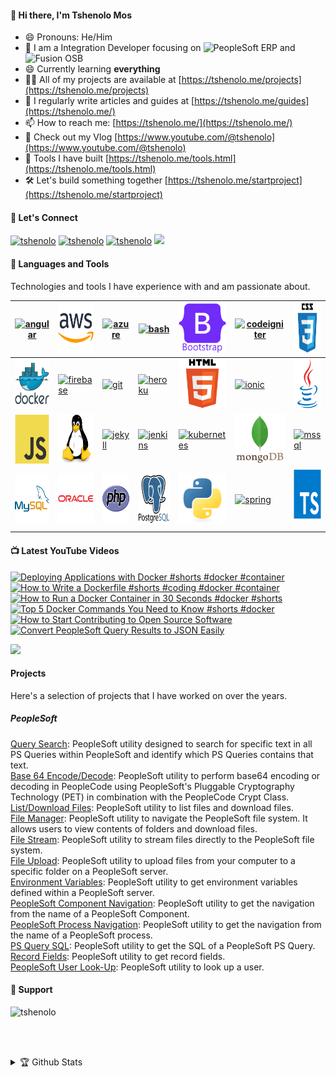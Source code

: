 ####  👋 Hi there, I'm Tshenolo Mos

- 😄 Pronouns: He/Him
- 🔭 I am a Integration Developer focusing on <img src="https://img.shields.io/badge/PeopleSoft-ERP-blue" alt="PeopleSoft ERP" /> and <img src="https://img.shields.io/badge/Fusion-OSB-red" alt="Fusion OSB" />
- 😄 Currently learning **everything**
- 👨‍💻 All of my projects are available at [https://tshenolo.me/projects](https://tshenolo.me/projects)
- 📝 I regularly write articles and guides at [https://tshenolo.me/guides](https://tshenolo.me/)
- 📫 How to reach me: [https://tshenolo.me/](https://tshenolo.me/) 
- 🚀 Check out my Vlog [https://www.youtube.com/@tshenolo](https://www.youtube.com/@tshenolo)
- 🧰 Tools I have built [https://tshenolo.me/tools.html](https://tshenolo.me/tools.html)
- 🛠️ Let's build something together [https://tshenolo.me/startproject](https://tshenolo.me/startproject)

#### 👨 Let's Connect
<a href="https://www.linkedin.com/in/tshenolo/" target="blank"><img src="https://img.shields.io/badge/LinkedIn-0077B5?style=for-the-badge&logo=linkedin&logoColor=white" alt="tshenolo" /></a>
<a href="https://twitter.com/tshenolo" target="blank"><img src="https://img.shields.io/badge/Twitter-1DA1F2?style=for-the-badge&logo=twitter&logoColor=white" alt="tshenolo" /></a>
<a href="https://www.instagram.com/tshenolo/" target="blank"><img src="https://img.shields.io/badge/Instagram-E4405F?style=for-the-badge&logo=instagram&logoColor=white" alt="tshenolo" /></a>
<a href="https://www.youtube.com/@tshenolo"><img src="https://img.shields.io/badge/YouTube-FF0000?style=for-the-badge&logo=youtube&logoColor=white"></a>

#### 🚀 Languages and Tools
Technologies and tools I have experience with and am passionate about.

|  <a href="https://angular.io" target="_blank" rel="noreferrer"> <img src="https://angular.io/assets/images/logos/angular/angular.svg" alt="angular" width="80" height="80"/> </a>     |   <a href="https://aws.amazon.com" target="_blank" rel="noreferrer"><img src="https://raw.githubusercontent.com/devicons/devicon/master/icons/amazonwebservices/amazonwebservices-original-wordmark.svg" alt="aws" width="80" height="80"/> </a>    |   <a href="https://azure.microsoft.com/en-in/" target="_blank" rel="noreferrer"> <img src="https://www.vectorlogo.zone/logos/microsoft_azure/microsoft_azure-icon.svg" alt="azure" width="80" height="80"/> </a>     |   <a href="https://www.gnu.org/software/bash/" target="_blank" rel="noreferrer"> <img src="https://www.vectorlogo.zone/logos/gnu_bash/gnu_bash-icon.svg" alt="bash" width="80" height="80"/> </a>     |   <a href="https://getbootstrap.com" target="_blank" rel="noreferrer"> <img src="https://raw.githubusercontent.com/devicons/devicon/master/icons/bootstrap/bootstrap-plain-wordmark.svg" alt="bootstrap" width="80" height="80"/> </a>     |   <a href="https://codeigniter.com" target="_blank" rel="noreferrer"> <img src="https://cdn.worldvectorlogo.com/logos/codeigniter.svg" alt="codeigniter" width="80" height="80"/> </a>     |   <a href="https://www.w3schools.com/css/" target="_blank" rel="noreferrer"> <img src="https://raw.githubusercontent.com/devicons/devicon/master/icons/css3/css3-original-wordmark.svg" alt="css3" width="80" height="80"/> </a>     |
|-------|-------|-------|-------|-------|-------|-------|
|  <a href="https://www.docker.com/" target="_blank" rel="noreferrer"> <img src="https://raw.githubusercontent.com/devicons/devicon/master/icons/docker/docker-original-wordmark.svg" alt="docker" width="80" height="80"/> </a>      |   <a href="https://firebase.google.com/" target="_blank" rel="noreferrer"> <img src="https://www.vectorlogo.zone/logos/firebase/firebase-icon.svg" alt="firebase" width="80" height="80"/> </a>     |   <a href="https://git-scm.com/" target="_blank" rel="noreferrer"> <img src="https://www.vectorlogo.zone/logos/git-scm/git-scm-icon.svg" alt="git" width="80" height="80"/> </a>     |   <a href="https://heroku.com" target="_blank" rel="noreferrer"> <img src="https://www.vectorlogo.zone/logos/heroku/heroku-icon.svg" alt="heroku" width="80" height="80"/> </a>     |   <a href="https://www.w3.org/html/" target="_blank" rel="noreferrer"> <img src="https://raw.githubusercontent.com/devicons/devicon/master/icons/html5/html5-original-wordmark.svg" alt="html5" width="80" height="80"/> </a>     |   <a href="https://ionicframework.com" target="_blank" rel="noreferrer"> <img src="https://upload.wikimedia.org/wikipedia/commons/d/d1/Ionic_Logo.svg" alt="ionic" width="80" height="80"/> </a>     |    <a href="https://www.java.com" target="_blank" rel="noreferrer"> <img src="https://raw.githubusercontent.com/devicons/devicon/master/icons/java/java-original.svg" alt="java" width="80" height="80"/> </a>    |
|   <a href="https://developer.mozilla.org/en-US/docs/Web/JavaScript" target="_blank" rel="noreferrer"> <img src="https://raw.githubusercontent.com/devicons/devicon/master/icons/javascript/javascript-original.svg" alt="javascript" width="80" height="80"/> </a>     |  <a href="https://www.linux.org/" target="_blank" rel="noreferrer"> <img src="https://raw.githubusercontent.com/devicons/devicon/master/icons/linux/linux-original.svg" alt="linux" width="80" height="80"/> </a>    |   <a href="https://jekyllrb.com/" target="_blank" rel="noreferrer"> <img src="https://www.vectorlogo.zone/logos/jekyllrb/jekyllrb-icon.svg" alt="jekyll" width="80" height="80"/> </a>     |   <a href="https://www.jenkins.io" target="_blank" rel="noreferrer"> <img src="https://www.vectorlogo.zone/logos/jenkins/jenkins-icon.svg" alt="jenkins" width="80" height="80"/> </a>    |   <a href="https://kubernetes.io" target="_blank" rel="noreferrer"> <img src="https://www.vectorlogo.zone/logos/kubernetes/kubernetes-icon.svg" alt="kubernetes" width="80" height="80"/> </a>     |    <a href="https://www.mongodb.com/" target="_blank" rel="noreferrer"> <img src="https://raw.githubusercontent.com/devicons/devicon/master/icons/mongodb/mongodb-original-wordmark.svg" alt="mongodb" width="80" height="80"/> </a>    |   <a href="https://www.microsoft.com/en-us/sql-server" target="_blank" rel="noreferrer"> <img src="https://www.svgrepo.com/show/303229/microsoft-sql-server-logo.svg" alt="mssql" width="80" height="80"/> </a>    |
|   <a href="https://www.mysql.com/" target="_blank" rel="noreferrer"> <img src="https://raw.githubusercontent.com/devicons/devicon/master/icons/mysql/mysql-original-wordmark.svg" alt="mysql" width="80" height="80"/> </a>    |   <a href="https://www.oracle.com/" target="_blank" rel="noreferrer"> <img src="https://raw.githubusercontent.com/devicons/devicon/master/icons/oracle/oracle-original.svg" alt="oracle" width="80" height="80"/> </a>    |    <a href="https://www.php.net" target="_blank" rel="noreferrer"> <img src="https://raw.githubusercontent.com/devicons/devicon/master/icons/php/php-original.svg" alt="php" width="80" height="80"/> </a>   |   <a href="https://www.postgresql.org" target="_blank" rel="noreferrer"> <img src="https://raw.githubusercontent.com/devicons/devicon/master/icons/postgresql/postgresql-original-wordmark.svg" alt="postgresql" width="80" height="80"/> </a>    |   <a href="https://www.python.org" target="_blank" rel="noreferrer"> <img src="https://raw.githubusercontent.com/devicons/devicon/master/icons/python/python-original.svg" alt="python" width="80" height="80"/> </a>    |    <a href="https://spring.io/" target="_blank" rel="noreferrer"> <img src="https://www.vectorlogo.zone/logos/springio/springio-icon.svg" alt="spring" width="80" height="80"/> </a>    |    <a href="https://www.typescriptlang.org/" target="_blank" rel="noreferrer"> <img src="https://raw.githubusercontent.com/devicons/devicon/master/icons/typescript/typescript-original.svg" alt="typescript" width="80" height="80"/> </a> </p>   |

#### 📺 Latest YouTube Videos
<!-- BEGIN YOUTUBE-CARDS -->
[![Deploying Applications with Docker #shorts #docker  #container](https://ytcards.demolab.com/?id=EBkeHmlcSnU&title=Deploying+Applications+with+Docker+%23shorts+%23docker++%23container&lang=en&timestamp=1724462562&background_color=%230d1117&title_color=%23ffffff&stats_color=%23dedede&max_title_lines=1&width=250&border_radius=5 "Deploying Applications with Docker #shorts #docker  #container")](https://www.youtube.com/watch?v=EBkeHmlcSnU)
[![How to Write a Dockerfile #shorts  #coding #docker  #container](https://ytcards.demolab.com/?id=5R4H4Eg44FQ&title=How+to+Write+a+Dockerfile+%23shorts++%23coding+%23docker++%23container&lang=en&timestamp=1722047068&background_color=%230d1117&title_color=%23ffffff&stats_color=%23dedede&max_title_lines=1&width=250&border_radius=5 "How to Write a Dockerfile #shorts  #coding #docker  #container")](https://www.youtube.com/watch?v=5R4H4Eg44FQ)
[![How to Run a Docker Container in 30 Seconds #docker #shorts](https://ytcards.demolab.com/?id=28ZgWoCdjVg&title=How+to+Run+a+Docker+Container+in+30+Seconds+%23docker+%23shorts&lang=en&timestamp=1721332479&background_color=%230d1117&title_color=%23ffffff&stats_color=%23dedede&max_title_lines=1&width=250&border_radius=5 "How to Run a Docker Container in 30 Seconds #docker #shorts")](https://www.youtube.com/watch?v=28ZgWoCdjVg)
[![Top 5 Docker Commands You Need to Know #shorts #docker](https://ytcards.demolab.com/?id=CwO-leSp0n4&title=Top+5+Docker+Commands+You+Need+to+Know+%23shorts+%23docker&lang=en&timestamp=1720814523&background_color=%230d1117&title_color=%23ffffff&stats_color=%23dedede&max_title_lines=1&width=250&border_radius=5 "Top 5 Docker Commands You Need to Know #shorts #docker")](https://www.youtube.com/watch?v=CwO-leSp0n4)
[![How to Start Contributing to Open Source Software](https://ytcards.demolab.com/?id=4Wg6XlXP458&title=How+to+Start+Contributing+to+Open+Source%C2%A0Software&lang=en&timestamp=1718043672&background_color=%230d1117&title_color=%23ffffff&stats_color=%23dedede&max_title_lines=1&width=250&border_radius=5 "How to Start Contributing to Open Source Software")](https://www.youtube.com/watch?v=4Wg6XlXP458)
[![Convert PeopleSoft Query Results to JSON Easily](https://ytcards.demolab.com/?id=MrJLvdgafOI&title=Convert+PeopleSoft+Query+Results+to+JSON+Easily&lang=en&timestamp=1717171882&background_color=%230d1117&title_color=%23ffffff&stats_color=%23dedede&max_title_lines=1&width=250&border_radius=5 "Convert PeopleSoft Query Results to JSON Easily")](https://www.youtube.com/watch?v=MrJLvdgafOI)
<!-- END YOUTUBE-CARDS -->
[<img src="https://custom-icon-badges.demolab.com/badge/-Subscribe%20For%20More-red?style=for-the-badge&logo=video&logoColor=white"/>](https://www.youtube.com/@tshenolo?sub_confirmation=1)

#### Projects
Here's a selection of projects that I have worked on over the years.

##### PeopleSoft
[Query Search](https://tshenolo.gumroad.com/l/peoplesoft-query-search):  PeopleSoft utility designed to search for specific text in all PS Queries within PeopleSoft and identify which PS Queries contains that text.     
[Base 64 Encode/Decode](https://github.com/tshenolo/peoplesoft-base64): PeopleSoft utility to perform base64 encoding or decoding in PeopleCode using PeopleSoft's Pluggable Cryptography Technology (PET) in combination with the PeopleCode Crypt Class.       
[List/Download Files](https://tshenolo.gumroad.com/l/peoplesoft-file-list): PeopleSoft utility to list files and download files.     
[File Manager](https://tshenolo.gumroad.com/l/peoplesoft-file-manager): PeopleSoft utility to navigate the PeopleSoft file system. It allows users to view contents of folders and download files.     
[File Stream](https://github.com/tshenolo/peoplesoft-file-stream): PeopleSoft utility to stream files directly to the PeopleSoft file system.     
[File Upload](https://tshenolo.gumroad.com/l/peoplesoft-file-upload): PeopleSoft utility to upload files from your computer to a specific folder on a PeopleSoft server.    
[Environment Variables](https://github.com/tshenolo/peoplesoft-env-variable): PeopleSoft utility to get environment variables defined within a PeopleSoft server.     
[PeopleSoft Component Navigation](https://tshenolo.gumroad.com/l/peoplesoft-component-nav): PeopleSoft utility to get the navigation from the name of a PeopleSoft Component.     
[PeopleSoft Process Navigation](https://tshenolo.gumroad.com/l/peoplesoft-process-nav): PeopleSoft utility to get the navigation from the name of a PeopleSoft process.    
[PS Query SQL](https://tshenolo.gumroad.com/l/peoplesoft-query-sql): PeopleSoft utility to get the SQL of a PeopleSoft PS Query.     
[Record Fields](https://github.com/tshenolo/peoplesoft-record-field): PeopleSoft utility to get record fields.     
[PeopleSoft User Look-Up](https://github.com/tshenolo/peoplesoft-user-lookup): PeopleSoft utility to look up a user.     

<!--
##### WordPress
[High Ridge School](https://www.highridgeschool.com/): Highridge English Medium Primary School is a private school offering excellent educational experience for students.  
[Black Eagle Loans](https://blackeagleloans.com/): Black Eagle Loans is a Botswana based micro-lending company which offers short term and long term loans to clients.  
[Borgadie](http://borgadie.com/): Bogadi is an image consultant, fashion stylist and qualified makeup artist.     
[Keiko Network](https://keikonetwork.com/): Keikonetwork is an Event Management and IT Consulting agency   
-->   

 #### 🤝 Support
<p><a href="https://www.buymeacoffee.com/tshenolo"> <img align="left" src="https://cdn.buymeacoffee.com/buttons/v2/default-yellow.png" height="50" width="210" alt="tshenolo" /></a></p><br><br>
<p>&nbsp;</p>
<details>
  <summary> 🏆 Github Stats</summary>
 
 <p><img align="center" src="https://github-readme-stats.vercel.app/api/top-langs?username=tshenolo&show_icons=true&locale=en&layout=compact" alt="tshenolo" /></p>

<p>&nbsp;<img align="center" src="https://github-readme-stats.vercel.app/api?username=tshenolo&show_icons=true&locale=en" alt="tshenolo" /></p>

<p><img align="center" src="https://github-readme-streak-stats.herokuapp.com/?user=tshenolo&" alt="tshenolo" /></p>
 
  </details>

<!--
**tshenolo/tshenolo** is a ✨ _special_ ✨ repository because its `README.md` (this file) appears on your GitHub profile.

Here are some ideas to get you started:

- 🔭 I’m currently working on ...
- 🌱 I’m currently learning ...
- 👯 I’m looking to collaborate on ...
- 🤔 I’m looking for help with ...
- 💬 Ask me about ...
- 📫 How to reach me: [https://tshenolo.me/message](https://tshenolo.me/message)
- 😄 Pronouns: He/Him
- ⚡ Fun fact: ...
-->
